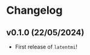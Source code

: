 # Changelog

<!--next-version-placeholder-->

## v0.1.0 (22/05/2024)

- First release of `latentmi`!